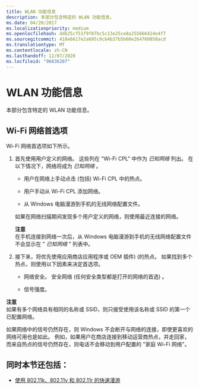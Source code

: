 ```yaml
---
title: WLAN 功能信息
description: 本部分包含特定的 WLAN 功能信息。
ms.date: 04/20/2017
ms.localizationpriority: medium
ms.openlocfilehash: ddb25cf51f9f87bc5c13e25ce8a255666424e4f7
ms.sourcegitcommit: 418e6617e2a695c9cb4b37b5b60e264760858acd
ms.translationtype: MT
ms.contentlocale: zh-CN
ms.lasthandoff: 12/07/2020
ms.locfileid: "96836207"
---
```

# <a name="wlan-feature-information"></a>WLAN 功能信息


本部分包含特定的 WLAN 功能信息。

## <a name="wi-fi-network-preference"></a>Wi-Fi 网络首选项


Wi-Fi 网络首选项如下所示。

1.  首先使用用户定义的网络。 这些列在 "Wi-Fi CPL" 中作为 *已知网络* 列出。 在以下情况下，网络将成为 *已知网络* 。

    -   用户在网络上手动点击 (包括) Wi-Fi CPL 中的热点。

    -   用户手动从 Wi-Fi CPL 添加网络。

    -   从 Windows 电脑漫游到手机的无线网络配置文件。

    如果在网络扫描期间发现多个用户定义的网络，则使用最近连接的网络。

    **注意**  
    在手机连接到网络一次后，从 Windows 电脑漫游到手机的无线网络配置文件不会显示在 " *已知网络* " 列表中。

     

2.  接下来，将优先使用应用商店应用程序或 OEM 插件)  (的热点。 如果找到多个热点，则使用以下因素来决定首选项。

    -   网络安全。 安全网络 (任何安全类型都是打开的网络的首选) 。

    -   信号强度。

**注意**  
如果有多个网络具有相同的名称或 SSID，则只接受使用该名称或 SSID 的第一个已配置网络。 

如果网络中的信号仍然存在，则 Windows 不会断开与网络的连接，即使更喜欢的网络可用也是如此。 例如，如果用户在商店连接到移动运营商热点，并走回家，而来自热点的信号仍然存在，则电话不会移动到用户配置的 "家庭 Wi-Fi 网络"。

## <a name="also-in-this-section"></a>同时本节还包括：

-   [使用 802.11k、802.11v 和 802.11r 的快速漫游](fast-roaming-with-802-11k--802-11v--and-802-11r.md)
